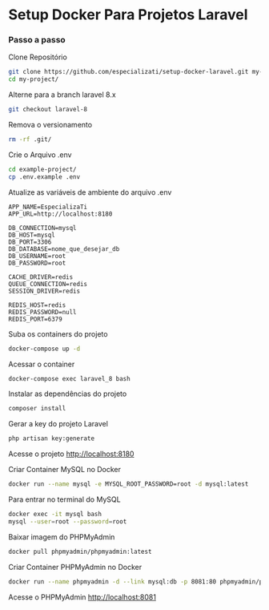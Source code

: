 
# Setup Docker Para Projetos Laravel

### Passo a passo
Clone Repositório
```sh
git clone https://github.com/especializati/setup-docker-laravel.git my-project
cd my-project/
```


Alterne para a branch laravel 8.x
```sh
git checkout laravel-8
```


Remova o versionamento
```sh
rm -rf .git/
```


Crie o Arquivo .env
```sh
cd example-project/
cp .env.example .env
```


Atualize as variáveis de ambiente do arquivo .env
```dosini
APP_NAME=EspecializaTi
APP_URL=http://localhost:8180

DB_CONNECTION=mysql
DB_HOST=mysql
DB_PORT=3306
DB_DATABASE=nome_que_desejar_db
DB_USERNAME=root
DB_PASSWORD=root

CACHE_DRIVER=redis
QUEUE_CONNECTION=redis
SESSION_DRIVER=redis

REDIS_HOST=redis
REDIS_PASSWORD=null
REDIS_PORT=6379
```


Suba os containers do projeto
```sh
docker-compose up -d
```


Acessar o container
```sh
docker-compose exec laravel_8 bash
```


Instalar as dependências do projeto
```sh
composer install
```


Gerar a key do projeto Laravel
```sh
php artisan key:generate
```


Acesse o projeto
[http://localhost:8180](http://localhost:8180)

Criar Container MySQL no Docker
```sh
docker run --name mysql -e MYSQL_ROOT_PASSWORD=root -d mysql:latest
```

Para entrar no terminal do MySQL
```sh
docker exec -it mysql bash
mysql --user=root --password=root
```

Baixar imagem do PHPMyAdmin
```sh
docker pull phpmyadmin/phpmyadmin:latest
```

Criar Container PHPMyAdmin no Docker
```sh
docker run --name phpmyadmin -d --link mysql:db -p 8081:80 phpmyadmin/phpmyadmin
```

Acesse o PHPMyAdmin
[http://localhost:8081](http://localhost:8081)
